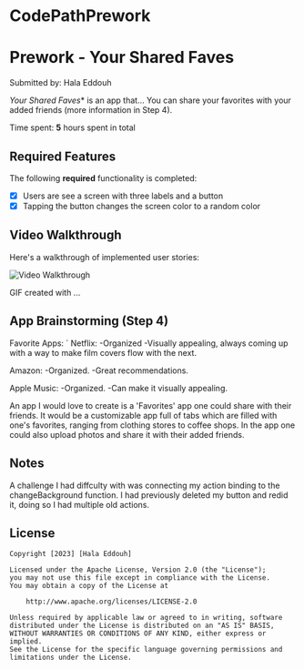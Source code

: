 # CodePathPrework
# Prework - Your Shared Faves
    

Submitted by: Hala Eddouh

*Your Shared Faves** is an app that...  You can share your favorites with your added friends (more information in Step 4).

Time spent: **5** hours spent in total

## Required Features

The following **required** functionality is completed:

- [x] Users are see a screen with three labels and a button
- [x] Tapping the button changes the screen color to a random color
 
## Video Walkthrough

Here's a walkthrough of implemented user stories:

<img src='https://i.imgur.com/Exfwg0K.mp4' title='Video Walkthrough' width='' alt='Video Walkthrough' />

<!-- Replace this with whatever GIF tool you used! -->
GIF created with ...  
<!-- Recommended tools:
[Kap](https://getkap.co/) for macOS
[ScreenToGif](https://www.screentogif.com/) for Windows
[peek](https://github.com/phw/peek) for Linux. -->

## App Brainstorming (Step 4)

Favorite Apps: 
`
Netflix:
-Organized
-Visually appealing, always coming up with a way to make film covers flow with the next.

Amazon:
-Organized.
-Great recommendations.

Apple Music:
-Organized.
-Can make it visually appealing.

An app I would love to create is a 'Favorites' app one could share with their friends. It would be a customizable app full of tabs which are filled with one's favorites, ranging from clothing stores to coffee shops. In the app one could also upload photos and share it with their added friends.


## Notes

A challenge I had diffculty with was connecting my action binding to the changeBackground function. I had previously deleted my button and redid it, doing so I had multiple old actions.
## License

    Copyright [2023] [Hala Eddouh]

    Licensed under the Apache License, Version 2.0 (the "License");
    you may not use this file except in compliance with the License.
    You may obtain a copy of the License at

        http://www.apache.org/licenses/LICENSE-2.0

    Unless required by applicable law or agreed to in writing, software
    distributed under the License is distributed on an "AS IS" BASIS,
    WITHOUT WARRANTIES OR CONDITIONS OF ANY KIND, either express or implied.
    See the License for the specific language governing permissions and
    limitations under the License.
